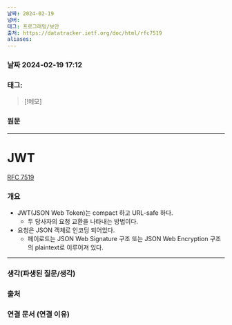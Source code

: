 ```yaml
---
날짜: 2024-02-19
넘버: 
태그: 프로그래밍/보안
출처: https://datatracker.ietf.org/doc/html/rfc7519
aliases:
---
```

### 날짜  2024-02-19 17:12

### 태그:

>[!메모]
>

### 원문
---
# JWT
[RFC 7519](https://datatracker.ietf.org/doc/html/rfc7519)
### 개요
- JWT(JSON Web Token)는 compact 하고 URL-safe 하다.
	- 두 당사자의 요청 교환을 나타내는 방법이다.
- 요청은 JSON 객체로 인코딩 되어있다.
	- 페이로드는 JSON Web Signature 구조 또는 JSON Web Encryption 구조의 plaintext로 이루어져 있다.

---
### 생각(파생된 질문/생각)

### 출처

### 연결 문서 (연결 이유)
